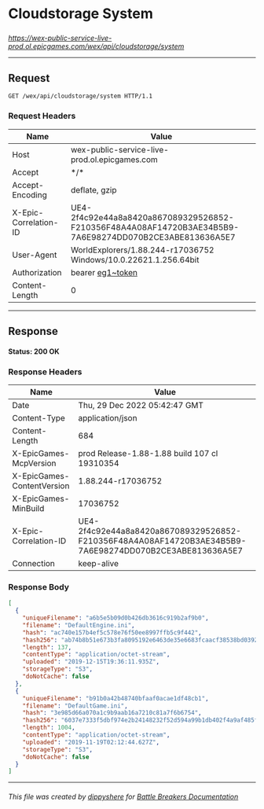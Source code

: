 # Cloudstorage System

#####

*https://wex-public-service-live-prod.ol.epicgames.com/wex/api/cloudstorage/system*

___

## Request

```http
GET /wex/api/cloudstorage/system HTTP/1.1
```

### Request Headers

| Name                  | Value                                                                                                                 |
|-----------------------|-----------------------------------------------------------------------------------------------------------------------|
| Host                  | wex-public-service-live-prod.ol.epicgames.com                                                                         |
| Accept                | \*/\*                                                                                                                 |
| Accept-Encoding       | deflate, gzip                                                                                                         |
| X-Epic-Correlation-ID | UE4-2f4c92e44a8a8420a867089329526852-F210356F48A4A08AF14720B3AE34B5B9-7A6E98274DD070B2CE3ABE813636A5E7                |
| User-Agent            | WorldExplorers/1.88.244-r17036752 Windows/10.0.22621.1.256.64bit                                                      |
| Authorization         | bearer [eg1~token](https://github.com/dippyshere/battle-breakers-documentation/blob/master/docs/common/tokens/eg1.md) |
| Content-Length        | 0                                                                                                                     |

___

## Response

#### Status: 200 OK

### Response Headers

| Name                       | Value                                                                                                  |
|----------------------------|--------------------------------------------------------------------------------------------------------|
| Date                       | Thu, 29 Dec 2022 05:42:47 GMT                                                                          |
| Content-Type               | application/json                                                                                       |
| Content-Length             | 684                                                                                                    |
| X-EpicGames-McpVersion     | prod Release-1.88-1.88 build 107 cl 19310354                                                           |
| X-EpicGames-ContentVersion | 1.88.244-r17036752                                                                                     |
| X-EpicGames-MinBuild       | 17036752                                                                                               |
| X-Epic-Correlation-ID      | UE4-2f4c92e44a8a8420a867089329526852-F210356F48A4A08AF14720B3AE34B5B9-7A6E98274DD070B2CE3ABE813636A5E7 |
| Connection                 | keep-alive                                                                                             |

### Response Body

```json
[
  {
    "uniqueFilename": "a6b5e5b09d0b426db3616c919b2af9b0",
    "filename": "DefaultEngine.ini",
    "hash": "ac740e157b4ef5c578e76f50ee8997ffb5c9f442",
    "hash256": "ab74b8b51e673b3fa8095192e6463de35e6683fcaacf38538bd0392f6e6b9894",
    "length": 137,
    "contentType": "application/octet-stream",
    "uploaded": "2019-12-15T19:36:11.935Z",
    "storageType": "S3",
    "doNotCache": false
  },
  {
    "uniqueFilename": "b91b0a42b48740bfaaf0acae1df48cb1",
    "filename": "DefaultGame.ini",
    "hash": "3e985d66a070a1c9b9aab16a7210c81a7f6b6754",
    "hash256": "6037e7333f5dbf974e2b24148232f52d594a99b1db402f4a9af485f7b8e46527",
    "length": 1004,
    "contentType": "application/octet-stream",
    "uploaded": "2019-11-19T02:12:44.627Z",
    "storageType": "S3",
    "doNotCache": false
  }
]
```

___

###### This file was created by [dippyshere](https://github.com/dippyshere) for [Battle Breakers Documentation](https://github.com/dippyshere/battle-breakers-documentation)
